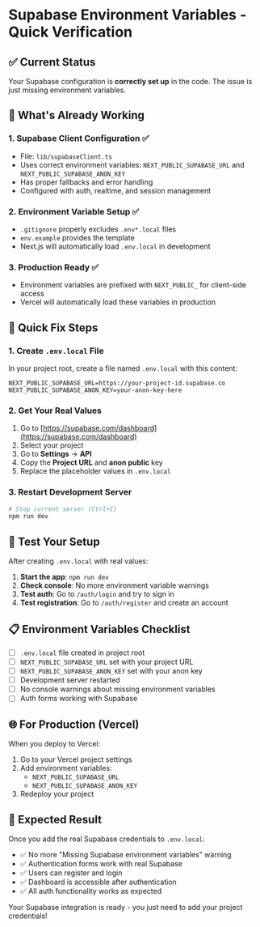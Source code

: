 # Supabase Environment Variables - Quick Verification

## ✅ **Current Status**

Your Supabase configuration is **correctly set up** in the code. The issue is just missing environment variables.

## 🔧 **What's Already Working**

### 1. **Supabase Client Configuration** ✅
- File: `lib/supabaseClient.ts`
- Uses correct environment variables: `NEXT_PUBLIC_SUPABASE_URL` and `NEXT_PUBLIC_SUPABASE_ANON_KEY`
- Has proper fallbacks and error handling
- Configured with auth, realtime, and session management

### 2. **Environment Variable Setup** ✅
- `.gitignore` properly excludes `.env*.local` files
- `env.example` provides the template
- Next.js will automatically load `.env.local` in development

### 3. **Production Ready** ✅
- Environment variables are prefixed with `NEXT_PUBLIC_` for client-side access
- Vercel will automatically load these variables in production

## 🚀 **Quick Fix Steps**

### 1. **Create `.env.local` File**
In your project root, create a file named `.env.local` with this content:

```env
NEXT_PUBLIC_SUPABASE_URL=https://your-project-id.supabase.co
NEXT_PUBLIC_SUPABASE_ANON_KEY=your-anon-key-here
```

### 2. **Get Your Real Values**
1. Go to [https://supabase.com/dashboard](https://supabase.com/dashboard)
2. Select your project
3. Go to **Settings** → **API**
4. Copy the **Project URL** and **anon public** key
5. Replace the placeholder values in `.env.local`

### 3. **Restart Development Server**
```bash
# Stop current server (Ctrl+C)
npm run dev
```

## 🧪 **Test Your Setup**

After creating `.env.local` with real values:

1. **Start the app**: `npm run dev`
2. **Check console**: No more environment variable warnings
3. **Test auth**: Go to `/auth/login` and try to sign in
4. **Test registration**: Go to `/auth/register` and create an account

## 📋 **Environment Variables Checklist**

- [ ] `.env.local` file created in project root
- [ ] `NEXT_PUBLIC_SUPABASE_URL` set with your project URL
- [ ] `NEXT_PUBLIC_SUPABASE_ANON_KEY` set with your anon key
- [ ] Development server restarted
- [ ] No console warnings about missing environment variables
- [ ] Auth forms working with Supabase

## 🌐 **For Production (Vercel)**

When you deploy to Vercel:

1. Go to your Vercel project settings
2. Add environment variables:
   - `NEXT_PUBLIC_SUPABASE_URL`
   - `NEXT_PUBLIC_SUPABASE_ANON_KEY`
3. Redeploy your project

## 🎯 **Expected Result**

Once you add the real Supabase credentials to `.env.local`:

- ✅ No more "Missing Supabase environment variables" warning
- ✅ Authentication forms work with real Supabase
- ✅ Users can register and login
- ✅ Dashboard is accessible after authentication
- ✅ All auth functionality works as expected

Your Supabase integration is ready - you just need to add your project credentials!
